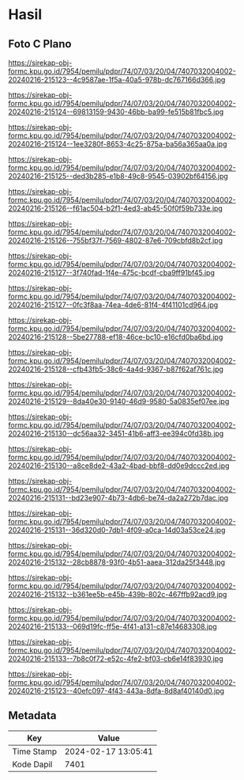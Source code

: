 # Hasil

## Foto C Plano

https://sirekap-obj-formc.kpu.go.id/7954/pemilu/pdpr/74/07/03/20/04/7407032004002-20240216-215123--4c9587ae-1f5a-40a5-978b-dc767166d366.jpg

https://sirekap-obj-formc.kpu.go.id/7954/pemilu/pdpr/74/07/03/20/04/7407032004002-20240216-215124--69813159-9430-46bb-ba99-fe515b81fbc5.jpg

https://sirekap-obj-formc.kpu.go.id/7954/pemilu/pdpr/74/07/03/20/04/7407032004002-20240216-215124--1ee3280f-8653-4c25-875a-ba56a365aa0a.jpg

https://sirekap-obj-formc.kpu.go.id/7954/pemilu/pdpr/74/07/03/20/04/7407032004002-20240216-215125--ded3b285-e1b8-49c8-9545-03902bf64156.jpg

https://sirekap-obj-formc.kpu.go.id/7954/pemilu/pdpr/74/07/03/20/04/7407032004002-20240216-215126--f61ac504-b2f1-4ed3-ab45-50f0f59b733e.jpg

https://sirekap-obj-formc.kpu.go.id/7954/pemilu/pdpr/74/07/03/20/04/7407032004002-20240216-215126--755bf37f-7569-4802-87e6-709cbfd8b2cf.jpg

https://sirekap-obj-formc.kpu.go.id/7954/pemilu/pdpr/74/07/03/20/04/7407032004002-20240216-215127--3f740fad-1f4e-475c-bcdf-cba9ff91bf45.jpg

https://sirekap-obj-formc.kpu.go.id/7954/pemilu/pdpr/74/07/03/20/04/7407032004002-20240216-215127--0fc3f8aa-74ea-4de6-81f4-4f41101cd964.jpg

https://sirekap-obj-formc.kpu.go.id/7954/pemilu/pdpr/74/07/03/20/04/7407032004002-20240216-215128--5be27788-ef18-46ce-bc10-e16cfd0ba6bd.jpg

https://sirekap-obj-formc.kpu.go.id/7954/pemilu/pdpr/74/07/03/20/04/7407032004002-20240216-215128--cfb43fb5-38c6-4a4d-9367-b87f62af761c.jpg

https://sirekap-obj-formc.kpu.go.id/7954/pemilu/pdpr/74/07/03/20/04/7407032004002-20240216-215129--8da40e30-9140-46d9-9580-5a0835ef07ee.jpg

https://sirekap-obj-formc.kpu.go.id/7954/pemilu/pdpr/74/07/03/20/04/7407032004002-20240216-215130--dc56aa32-3451-41b6-aff3-ee394c0fd38b.jpg

https://sirekap-obj-formc.kpu.go.id/7954/pemilu/pdpr/74/07/03/20/04/7407032004002-20240216-215130--a8ce8de2-43a2-4bad-bbf8-dd0e9dccc2ed.jpg

https://sirekap-obj-formc.kpu.go.id/7954/pemilu/pdpr/74/07/03/20/04/7407032004002-20240216-215131--bd23e907-4b73-4db6-be74-da2a272b7dac.jpg

https://sirekap-obj-formc.kpu.go.id/7954/pemilu/pdpr/74/07/03/20/04/7407032004002-20240216-215131--36d320d0-7db1-4f09-a0ca-14d03a53ce24.jpg

https://sirekap-obj-formc.kpu.go.id/7954/pemilu/pdpr/74/07/03/20/04/7407032004002-20240216-215132--28cb8878-93f0-4b51-aaea-312da25f3448.jpg

https://sirekap-obj-formc.kpu.go.id/7954/pemilu/pdpr/74/07/03/20/04/7407032004002-20240216-215132--b361ee5b-e45b-439b-802c-467ffb92acd9.jpg

https://sirekap-obj-formc.kpu.go.id/7954/pemilu/pdpr/74/07/03/20/04/7407032004002-20240216-215133--069d19fc-ff5e-4f41-a131-c87e14683308.jpg

https://sirekap-obj-formc.kpu.go.id/7954/pemilu/pdpr/74/07/03/20/04/7407032004002-20240216-215133--7b8c0f72-e52c-4fe2-bf03-cb6e14f83930.jpg

https://sirekap-obj-formc.kpu.go.id/7954/pemilu/pdpr/74/07/03/20/04/7407032004002-20240216-215123--40efc097-4f43-443a-8dfa-8d8af40140d0.jpg


## Metadata

| Key        | Value               |
| ---------- | ------------------- |
| Time Stamp | 2024-02-17 13:05:41 |
| Kode Dapil | 7401                |



